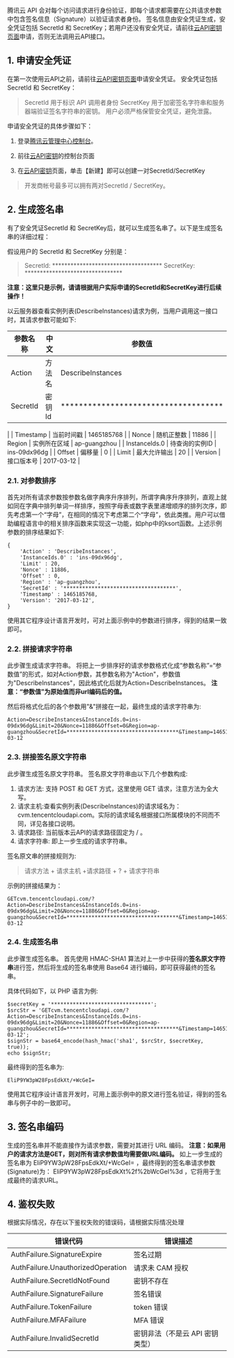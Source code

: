 腾讯云 API 会对每个访问请求进行身份验证，即每个请求都需要在公共请求参数中包含签名信息（Signature）以验证请求者身份。
签名信息由安全凭证生成，安全凭证包括 SecretId 和 SecretKey；若用户还没有安全凭证，请前往[云API密钥页面](https://console.cloud.tencent.com/capi)申请，否则无法调用云API接口。

## 1. 申请安全凭证
在第一次使用云API之前，请前往[云API密钥页面](https://console.cloud.tencent.com/capi)申请安全凭证。
安全凭证包括 SecretId 和 SecretKey：
> SecretId    用于标识 API 调用者身份
> SecretKey 用于加密签名字符串和服务器端验证签名字符串的密钥。
> 用户必须严格保管安全凭证，避免泄露。

申请安全凭证的具体步骤如下：

1) 登录[腾讯云管理中心控制台](https://console.cloud.tencent.com/)。

2) 前往[云API密钥](https://console.cloud.tencent.com/capi)的控制台页面

3) 在[云API密钥](https://console.cloud.tencent.com/capi)页面，单击【新建】即可以创建一对SecretId/SecretKey

> 开发商帐号最多可以拥有两对SecretId / SecretKey。



## 2. 生成签名串

有了安全凭证SecretId 和 SecretKey后，就可以生成签名串了。以下是生成签名串的详细过程：

假设用户的 SecretId 和 SecretKey 分别是：
>  SecretId: ************************************
>  SecretKey: ********************************

**注意：这里只是示例，请请根据用户实际申请的SecretId和SecretKey进行后续操作！**

以云服务器查看实例列表(DescribeInstances)请求为例，当用户调用这一接口时，其请求参数可能如下:

| 参数名称 | 中文 | 参数值|
|---------|---------|---------|
| Action | 方法名| DescribeInstances |
| SecretId | 密钥Id | ************************************
|
| Timestamp | 当前时间戳 | 1465185768 |
| Nonce | 随机正整数 | 11886 |
| Region | 实例所在区域 | ap-guangzhou |
| InstanceIds.0 | 待查询的实例ID | ins-09dx96dg |
| Offset | 偏移量 | 0 |
| Limit | 最大允许输出 | 20 |
| Version | 接口版本号 | 2017-03-12 |


### 2.1. 对参数排序

首先对所有请求参数按参数名做字典序升序排列，所谓字典序升序排列，直观上就如同在字典中排列单词一样排序，按照字母表或数字表里递增顺序的排列次序，即先考虑第一个“字母”，在相同的情况下考虑第二个“字母”，依此类推。用户可以借助编程语言中的相关排序函数来实现这一功能，如php中的ksort函数。上述示例参数的排序结果如下:

```
{
    'Action' : 'DescribeInstances',
    'InstanceIds.0' : 'ins-09dx96dg',
    'Limit' : 20,
    'Nonce' : 11886,
    'Offset' : 0,
    'Region' : 'ap-guangzhou',
    'SecretId' : '************************************',
    'Timestamp' : 1465185768,
    'Version': '2017-03-12',
}
```
使用其它程序设计语言开发时，可对上面示例中的参数进行排序，得到的结果一致即可。

### 2.2. 拼接请求字符串

此步骤生成请求字符串。
将把上一步排序好的请求参数格式化成“参数名称”=“参数值”的形式，如对Action参数，其参数名称为"Action"，参数值为"DescribeInstances"，因此格式化后就为Action=DescribeInstances。
**注意：“参数值”为原始值而非url编码后的值。**

然后将格式化后的各个参数用"&"拼接在一起，最终生成的请求字符串为:

```
Action=DescribeInstances&InstanceIds.0=ins-09dx96dg&Limit=20&Nonce=11886&Offset=0&Region=ap-guangzhou&SecretId=************************************&Timestamp=1465185768&Version=2017-03-12
```

### 2.3. 拼接签名原文字符串
此步骤生成签名原文字符串。
签名原文字符串由以下几个参数构成:

1) 请求方法: 支持 POST 和 GET 方式，这里使用 GET 请求，注意方法为全大写。
2) 请求主机:查看实例列表(DescribeInstances)的请求域名为：cvm.tencentcloudapi.com。实际的请求域名根据接口所属模块的不同而不同，详见各接口说明。
3) 请求路径: 当前版本云API的请求路径固定为 / 。
4) 请求字符串: 即上一步生成的请求字符串。

签名原文串的拼接规则为:
> 请求方法 + 请求主机 +请求路径 + ? + 请求字符串

示例的拼接结果为：

```
GETcvm.tencentcloudapi.com/?Action=DescribeInstances&InstanceIds.0=ins-09dx96dg&Limit=20&Nonce=11886&Offset=0&Region=ap-guangzhou&SecretId=************************************&Timestamp=1465185768&Version=2017-03-12
```

### 2.4. 生成签名串
此步骤生成签名串。
首先使用 HMAC-SHA1 算法对上一步中获得的**签名原文字符串**进行签，然后将生成的签名串使用 Base64 进行编码，即可获得最终的签名串。

具体代码如下，以 PHP 语言为例:

```
$secretKey = '********************************';
$srcStr = 'GETcvm.tencentcloudapi.com/?Action=DescribeInstances&InstanceIds.0=ins-09dx96dg&Limit=20&Nonce=11886&Offset=0&Region=ap-guangzhou&SecretId=************************************&Timestamp=1465185768&Version=2017-03-12';
$signStr = base64_encode(hash_hmac('sha1', $srcStr, $secretKey, true));
echo $signStr;
```

最终得到的签名串为:

```
EliP9YW3pW28FpsEdkXt/+WcGeI=
```

使用其它程序设计语言开发时，可用上面示例中的原文进行签名验证，得到的签名串与例子中的一致即可。

## 3. 签名串编码
生成的签名串并不能直接作为请求参数，需要对其进行 URL 编码。
**注意：如果用户的请求方法是GET，则对所有请求参数值均需要做URL编码。**
如上一步生成的签名串为 EliP9YW3pW28FpsEdkXt/+WcGeI= ，最终得到的签名串请求参数(Signature)为： EliP9YW3pW28FpsEdkXt%2f%2bWcGeI%3d ，它将用于生成最终的请求URL。

## 4. 鉴权失败
根据实际情况，存在以下鉴权失败的错误码，请根据实际情况处理

| 错误代码 | 错误描述|
|----------|---------|
| AuthFailure.SignatureExpire | 签名过期 |
| AuthFailure.UnauthorizedOperation | 请求未 CAM 授权 |
| AuthFailure.SecretIdNotFound | 密钥不存在 |
| AuthFailure.SignatureFailure | 签名错误 |
| AuthFailure.TokenFailure | token 错误 |
| AuthFailure.MFAFailure | MFA 错误 |
| AuthFailure.InvalidSecretId | 密钥非法（不是云 API 密钥类型） |

